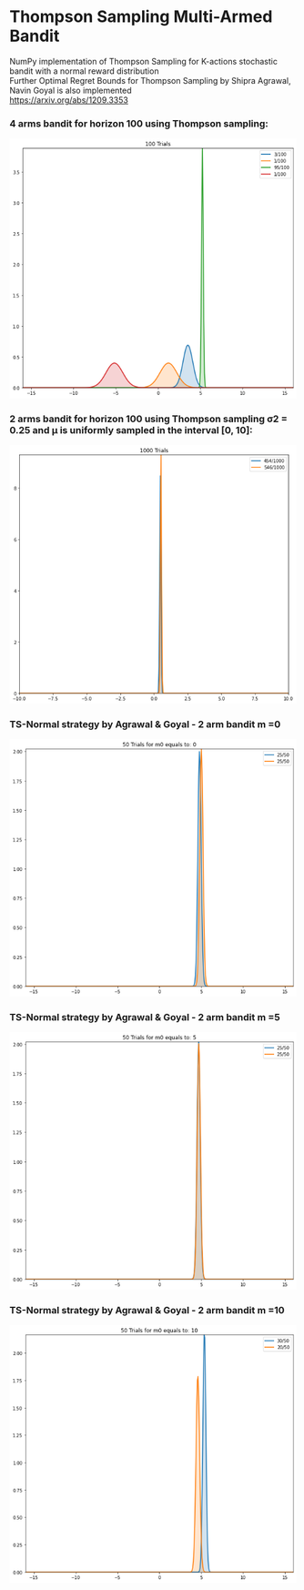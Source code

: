 # Thompson Sampling Multi-Armed Bandit
NumPy implementation of Thompson Sampling for K-actions stochastic bandit with a normal reward distribution  
Further Optimal Regret Bounds for Thompson Sampling by Shipra Agrawal, Navin Goyal is also implemented  
https://arxiv.org/abs/1209.3353
### 4 arms bandit for horizon 100 using Thompson sampling:
![4 arms bandit for horizon 100 using Thompson sampling](https://github.com/MohammadAsadolahi/Thompson_Sampling_Multi_Armed_Bandit/blob/main/Normal%20distribution%203%20arm%20bandit.png)
### 2 arms bandit for horizon 100 using Thompson sampling σ2 = 0.25 and μ is uniformly sampled in the interval [0, 10]:
![2 arms bandit for horizon 100 using Thompson sampling σ2 = 0.25 and μ is uniformly sampled in the interval [0, 10]](https://github.com/MohammadAsadolahi/Thompson_Sampling_Multi_Armed_Bandit/blob/main/Normal%20distribution%203%20arm%20bandit%20%CF%832%20%3D%200.25%20and%20%CE%BCk%20uniformly%20sampled%20in%20the%20interval%20%5B0.0%2C%201.0%5D.png)
### TS-Normal strategy by Agrawal & Goyal - 2 arm bandit m =0
![TS-Normal strategy by Agrawal & Goyal - 2 arm bandit m =0](https://github.com/MohammadAsadolahi/Thompson_Sampling_Multi_Armed_Bandit/blob/main/TS-Normal%20strategy%20for%202%20arm%20bandit%20m%20%3D0%20.png)
### TS-Normal strategy by Agrawal & Goyal - 2 arm bandit m =5
![TS-Normal strategy by Agrawal & Goyal - 2 arm bandit m =5](https://github.com/MohammadAsadolahi/Thompson_Sampling_Multi_Armed_Bandit/blob/main/TS-Normal%20strategy%20for%202%20arm%20bandit%20m%20%3D5%20.png)
### TS-Normal strategy by Agrawal & Goyal - 2 arm bandit m =10
![TS-Normal strategy by Agrawal & Goyal - 2 arm bandit m =10](https://github.com/MohammadAsadolahi/Thompson_Sampling_Multi_Armed_Bandit/blob/main/TS-Normal%20strategy%20for%202%20arm%20bandit%20m%20%3D10%20.png)
